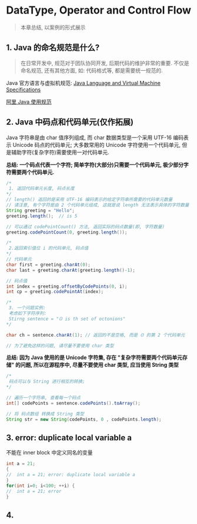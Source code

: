 # DataType, Operator and Control Flow
> 本章总结, 以案例的形式展示

## 1. Java 的命名规范是什么?
> 在日常开发中, 规范对于团队协同开发, 后期代码的维护非常的重要. 不仅是命名规范, 还有其他方面, 如: 代码格式等, 都是需要统一规范的.

Java 官方语言与虚拟机规范: [Java Language and Virtual Machine Specifications](http://docs.oracle.com/javase/specs/)

[阿里 Java 使用规范](https://github.com/ForrestLyu/JavaSE-Practice-Path/blob/master/Notes/resource/ali_java.pdf)


## 2. Java 中码点和代码单元(仅作拓展)

Java 字符串是由 char 值序列组成, 而 char 数据类型是一个采用 UTF-16 编码表示 Unicode 码点的代码单元; 大多数常用的 Unicode 字符使用一个代码单元, 但是辅助字符(复杂字符)需要使用一对代码单元.

**总结: 一个码点代表一个字符; 简单字符(大部分)只需要一个代码单元, 极少部分字符需要两个代码单元.**

```java
/*
 1. 返回代码单元长度, 码点长度
*/
// length() 返回的是采用 UTF-16 编码表示的给定字符串所需要的代码单元数量
// 请注意, 有个字符是由 2 个代码单元组成, 这就是说 length 无法表示具体的字符数量
String greeting = "Hello";
greeting.length();  // is 5

// 可以通过 codePointCount() 方法, 返回实际的码点数量(即, 字符数量)
greeting.codePointCount(0, greeting.length());

/*
 2.返回索引值位 i 的代码单元, 码点值
*/
// 代码单元
char first = greeting.charAt(0);
char last = greeting.charAt(greeting.length()-1);

// 码点值
int index = greeting.offsetByCodePoints(0, i);
int cp = greeting.codePointAt(index);

/*
 3. 一个问题实例:
 考虑如下字符序列: 
 Stirng sentence = "𝕆 is th set of octonions"
*/

char ch = sentence.charAt(1); // 返回的不是空格, 而是 𝕆 的第 2 个代码单元

// 为了避免这样的问题, 请尽量不要使用 char 类型

```

**总结: 因为 Java 使用的是 Unicode 字符集, 存在 "复杂字符需要两个代码单元存储" 的问题, 所以在源程序中, 尽量不要使用 char 类型, 应当使用 String 类型**

```java
/*
 码点可以与 String 进行相互的转换;
*/

// 遍历一个字符串, 查看每一个码点
int[] codePoints = sentence.codePoints().toArray();

// 将 码点数组 转换成 String 类型
String str = new String(codePoints, 0 , codePoints.length);
```


## 3. error: duplicate local variable a

不能在 inner block 中定义同名的变量

```java
int a = 21;
{
//  int a = 21; error: duplicate local variable a
}
for(int i=0; i<100; ++i) {
//  int a = 21; error
}
```


## 4. 